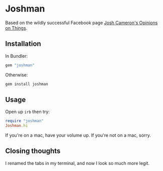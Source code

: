Joshman
====

Based on the wildly successful Facebook page [Josh Cameron's Opinions on Things](https://www.facebook.com/MrWorldwidesOpinionsOnThings/).


Installation
------------

In Bundler:
```ruby
gem "joshman"
```

Otherwise:
```bash
gem install joshman
```

Usage
------------

Open up ```irb``` then try:
```ruby
require "joshman"
Joshman.hi
```

If you're on a mac, have your volume up. If you're not on a mac, sorry.



Closing thoughts
-------------

I renamed the tabs in my terminal, and now I look so much more legit.
